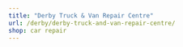 ```yaml
---
title: "Derby Truck & Van Repair Centre"
url: /derby/derby-truck-and-van-repair-centre/
shop: car repair
---
```

